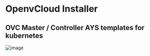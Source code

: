 # OpenvCloud Installer

## OVC Master / Controller AYS templates for kubernetes
![image](https://docs.google.com/drawings/d/e/2PACX-1vSqbL-YMqMbzhS6Bd9kUo1YYnEs1a9cwoVTl3Q1jT203vThUxC3Uqcj4mBUzk26S7dV_gBKbtMvofaP/pub?w=953&h=579)
